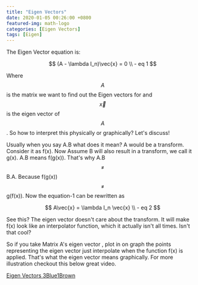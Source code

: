 ```yaml
---
title: "Eigen Vectors"
date: 2020-01-05 00:26:00 +0800
featured-img: math-logo
categories: [Eigen Vectors]
tags: [Eigen]
---
```


The Eigen Vector equation is:

$$
(A - \lambda I_n)\vec{x} = 0 \\ - eq 1
$$


Where $$A$$ is the matrix we want to find out the Eigen vectors for and $$\vec{x}$$ is the eigen vector of $$A$$. So how to interpret this physically or graphically? Let's discuss!

Usually when you say A.B what does it mean? A would be a transform. Consider it as f(x). Now Assume B will also result in a transform, we call it g(x). A.B means f(g(x)). That's why A.B $$\neq$$ B.A. Because f(g(x)) $$\neq$$ g(f(x)). Now the equation-1 can be rewritten as

$$
A\vec{x} = \lambda I_n \vec{x} \\ - eq 2
$$

See this? The eigen vector doesn't care about the transform. It will make f(x) look like an interpolator function, which it actually isn't all times. Isn't that cool?

So if you take Matrix A's eigen vector , plot in on graph the points representing the eigen vector just interpolate when the function f(x) is applied. That's what the eigen vector means graphically. For more illustration checkout this below great video.

[Eigen Vectors 3Blue1Brown](https://www.youtube.com/watch?v=PFDu9oVAE-g&t=761s)
